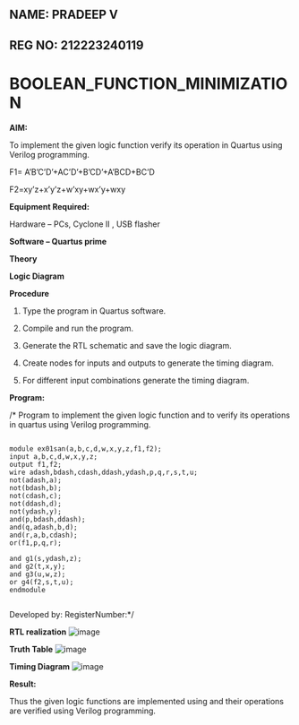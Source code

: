 ## NAME: PRADEEP V
## REG NO: 212223240119

# BOOLEAN_FUNCTION_MINIMIZATION

**AIM:**

To implement the given logic function verify its operation in Quartus using Verilog programming.

F1= A’B’C’D’+AC’D’+B’CD’+A’BCD+BC’D 

F2=xy’z+x’y’z+w’xy+wx’y+wxy

**Equipment Required:**

Hardware – PCs, Cyclone II , USB flasher

**Software – Quartus prime**

**Theory**

**Logic Diagram**

**Procedure**

1.	Type the program in Quartus software.

2.	Compile and run the program.

3.	Generate the RTL schematic and save the logic diagram.

4.	Create nodes for inputs and outputs to generate the timing diagram.

5.	For different input combinations generate the timing diagram.


**Program:**

/* Program to implement the given logic function and to verify its operations in quartus using Verilog programming. 
```

module ex01san(a,b,c,d,w,x,y,z,f1,f2);
input a,b,c,d,w,x,y,z;
output f1,f2;
wire adash,bdash,cdash,ddash,ydash,p,q,r,s,t,u;
not(adash,a);
not(bdash,b);
not(cdash,c);
not(ddash,d);
not(ydash,y);
and(p,bdash,ddash);
and(q,adash,b,d);
and(r,a,b,cdash);
or(f1,p,q,r);

and g1(s,ydash,z);
and g2(t,x,y);
and g3(u,w,z);
or g4(f2,s,t,u);
endmodule


```
Developed by: RegisterNumber:*/


**RTL realization**
![image](https://github.com/velupradeep/BOOLEAN_FUNCTION_MINIMIZATION/assets/150329341/afb2a988-cef8-4772-a53d-6cfd846c4a9e)

**Truth Table**
![image](https://github.com/velupradeep/BOOLEAN_FUNCTION_MINIMIZATION/assets/150329341/819ce0a2-828f-47da-860b-5a1aab14a556)

**Timing Diagram**
![image](https://github.com/velupradeep/BOOLEAN_FUNCTION_MINIMIZATION/assets/150329341/f47eb22e-fff2-4adc-a6a7-4db68a63c074)

**Result:**

Thus the given logic functions are implemented using and their operations are verified using Verilog programming.

